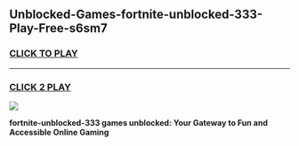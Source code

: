 
## Unblocked-Games-fortnite-unblocked-333-Play-Free-s6sm7
<h3>
<a href="https://premium76.site?title=fortnite-unblocked-333&ref=18A1">CLICK TO PLAY</a></h3>
<hr>

<h3>
<a href="https://premium76.site?title=fortnite-unblocked-333&ref=18A1">CLICK 2 PLAY</a>
  
</h3>

<a href="https://premium76.site?title=fortnite-unblocked-333&ref=18A1"><img src="https://clearcache.store/games.png"></a>


**fortnite-unblocked-333 games unblocked: Your Gateway to Fun and Accessible Online Gaming**
